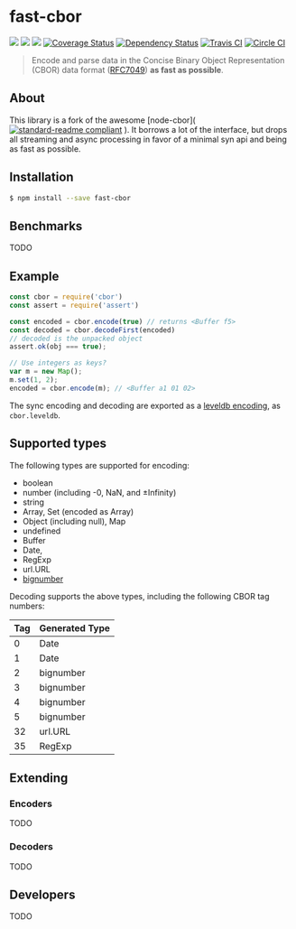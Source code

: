 # fast-cbor

[![](https://img.shields.io/badge/made%20by-Protocol%20Labs-blue.svg?style=flat-square)](http://ipn.io)
[![](https://img.shields.io/badge/project-IPFS-blue.svg?style=flat-square)](http://ipfs.io/)
[![](https://img.shields.io/badge/freenode-%23ipfs-blue.svg?style=flat-square)](http://webchat.freenode.net/?channels=%23ipfs)
[![Coverage Status](https://coveralls.io/repos/github/dignifiedquire/fast-cbor/badge.svg?branch=master)](https://coveralls.io/github/dignifiedquire/fast-cbor?branch=master)
[![Dependency Status](https://david-dm.org/dignifiedquire/fast-cbor.svg?style=flat-square)](https://david-dm.org/dignifiedquire/fast-cbor)
[![Travis CI](https://travis-ci.org/dignifiedquire/fast-cbor.svg?branch=master)](https://travis-ci.org/dignifiedquire/fast-cbor)
[![Circle CI](https://circleci.com/gh/dignifiedquire/fast-cbor.svg?style=svg)](https://circleci.com/gh/dignifiedquire/fast-cbor)


> Encode and parse data in the Concise Binary Object Representation (CBOR) data format ([RFC7049](http://tools.ietf.org/html/rfc7049)) **as fast as possible**.


## About

This library is a fork of the awesome [node-cbor]([![standard-readme compliant](https://img.shields.io/badge/standard--readme-OK-green.svg?style=flat-square)](https://github.com/RichardLitt/standard-readme)
). It borrows a lot of the interface, but drops all streaming and async processing in favor of a minimal syn api and being as fast as possible.


## Installation

```bash
$ npm install --save fast-cbor
```

## Benchmarks

TODO

## Example

```javascript
const cbor = require('cbor')
const assert = require('assert')

const encoded = cbor.encode(true) // returns <Buffer f5>
const decoded = cbor.decodeFirst(encoded)
// decoded is the unpacked object
assert.ok(obj === true);

// Use integers as keys?
var m = new Map();
m.set(1, 2);
encoded = cbor.encode(m); // <Buffer a1 01 02>
```

The sync encoding and decoding are exported as a
[leveldb encoding](https://github.com/Level/levelup#custom_encodings), as
`cbor.leveldb`.

## Supported types

The following types are supported for encoding:

* boolean
* number (including -0, NaN, and ±Infinity)
* string
* Array, Set (encoded as Array)
* Object (including null), Map
* undefined
* Buffer
* Date,
* RegExp
* url.URL
* [bignumber](https://github.com/MikeMcl/bignumber.js)

Decoding supports the above types, including the following CBOR tag numbers:

| Tag | Generated Type |
|-----|----------------|
| 0   | Date           |
| 1   | Date           |
| 2   | bignumber      |
| 3   | bignumber      |
| 4   | bignumber      |
| 5   | bignumber      |
| 32  | url.URL        |
| 35  | RegExp         |


## Extending

### Encoders

TODO

### Decoders

TODO

## Developers

TODO
